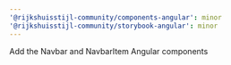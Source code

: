 ```yaml
---
'@rijkshuisstijl-community/components-angular': minor
'@rijkshuisstijl-community/storybook-angular': minor
---
```


Add the Navbar and NavbarItem Angular components
